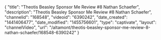 {
    "title": "Theotis Beasley Sponsor Me Review #8 Nathan Schaefer",
    "description": "Theotis Beasley Sponsor Me Review #8 Nathan Schaefer",
    "channelid": "168548",
    "videoid": "6390242",
    "date_created": "1441406477",
    "date_modified": "1455756601",
    "type": "captivate",
    "layout": "channelVideo",
    "url": "\/altamont\/theotis-beasley-sponsor-me-review-8-nathan-schaefer\/168548-6390242"
}